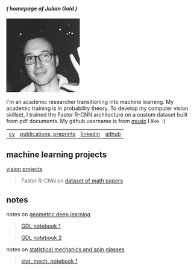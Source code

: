 #### _( homepage of Julian Gold )_


![](gold_head.jpg)

I'm an academic researcher transitioning into machine learning. My academic training is in probability
theory. To develop my computer vision skillset, I trained the Faster R-CNN architecture on a custom dataset built from pdf documents. My github username is from [music](https://en.wikipedia.org/wiki/Hounds_of_Love) I like. :)

| | | | |
|---|---|---|---|
| [cv](https://the-ninth-wave.github.io/gold_cv.pdf) | [publications, preprints](https://the-ninth-wave.github.io/papers/) | [linkedin](https://www.linkedin.com/in/julian-gold-18a5b967/) | [github](https://github.com/the-ninth-wave) |

## machine learning projects


[vision projects](https://the-ninth-wave.github.io/vision-projects) 

> Faster R-CNN on [dataset of math papers](https://the-ninth-wave.github.io/vision-projects/jupyter/2021/10/21/math-papers-v17.html)

## notes

notes on [geometric deep learning](https://the-ninth-wave.github.io/geometric-deep-learning)

> [GDL notebook 1](https://the-ninth-wave.github.io/geometric-deep-learning/jupyter/2021/10/21/GDL1.html)

> [GDL notebook 2](https://the-ninth-wave.github.io/geometric-deep-learning/jupyter/2021/10/24/GDL2.html)

notes on [statistical mechanics and spin glasses](https://the-ninth-wave.github.io/stat-mech)

> [stat. mech. notebook 1](https://the-ninth-wave.github.io/stat-mech/jupyter/2019/04/01/M450-Lec1.html) 

